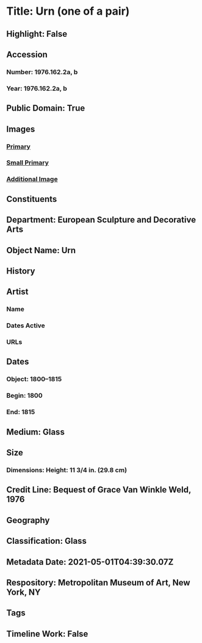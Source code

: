 # Title: Urn (one of a pair)
## Highlight: False
## Accession
### Number: 1976.162.2a, b
### Year: 1976.162.2a, b
## Public Domain: True
## Images
### [Primary](https://images.metmuseum.org/CRDImages/es/original/DP-1618-045.jpg)
### [Small Primary](https://images.metmuseum.org/CRDImages/es/web-large/DP-1618-045.jpg)
### [Additional Image](https://images.metmuseum.org/CRDImages/es/original/DP-1618-053.jpg)
## Constituents
## Department: European Sculpture and Decorative Arts
## Object Name: Urn
## History
## Artist
### Name
### Dates Active
### URLs
## Dates
### Object: 1800–1815
### Begin: 1800
### End: 1815
## Medium: Glass
## Size
### Dimensions: Height: 11 3/4 in. (29.8 cm)
## Credit Line: Bequest of Grace Van Winkle Weld, 1976
## Geography
## Classification: Glass
## Metadata Date: 2021-05-01T04:39:30.07Z
## Respository: Metropolitan Museum of Art, New York, NY
## Tags
## Timeline Work: False